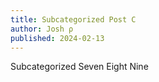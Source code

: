 ```yaml
---
title: Subcategorized Post C
author: Josh ρ
published: 2024-02-13
---
```


Subcategorized Seven Eight Nine
